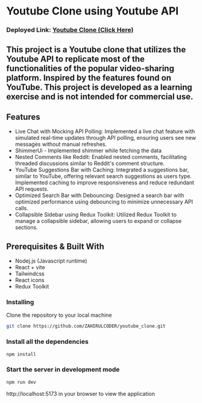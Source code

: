 # Youtube Clone using Youtube API

### Deployed Link: [Youtube Clone (Click Here)]()

## This project is a Youtube clone that utilizes the Youtube API to replicate most of the functionalities of the popular video-sharing platform. Inspired by the features found on YouTube. This project is developed as a learning exercise and is not intended for commercial use.

## Features

- Live Chat with Mocking API Polling: Implemented a live chat feature with simulated real-time updates through API polling, ensuring users see new messages without manual refreshes.
- ShimmerUi - Implemented shimmer while fetching the data
- Nested Comments like Reddit: Enabled nested comments, facilitating threaded discussions similar to Reddit's comment structure.
- YouTube Suggestions Bar with Caching: Integrated a suggestions bar, similar to YouTube, offering relevant search suggestions as users type. Implemented caching to improve responsiveness and reduce redundant API requests.
- Optimized Search Bar with Debouncing: Designed a search bar with optimized performance using debouncing to minimize unnecessary API calls.
- Collapsible Sidebar using Redux Toolkit: Utilized Redux Toolkit to manage a collapsible sidebar, allowing users to expand or collapse sections.

## Prerequisites & Built With

- Nodej.js (Javascript runtime)
- React + vite
- Tailwindcss
- React icons
- Redux Toolkit

### Installing

Clone the repository to your local machine

```bash
git clone https://github.com/ZAHIRULCODER/youtube_clone.git

```

### Install all the dependencies

```bash
npm install
```

### Start the server in development mode

```bash
npm run dev
```

http://localhost:5173 in your browser to view the application
